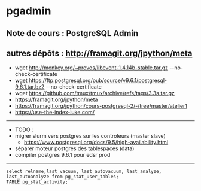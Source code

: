 # pgadmin

## Note de cours : PostgreSQL Admin

autres dépôts : http://framagit.org/jpython/meta
-------

- wget http://monkey.org/~provos/libevent-1.4.14b-stable.tar.gz --no-check-certificate
- wget https://ftp.postgresql.org/pub/source/v9.6.1/postgresql-9.6.1.tar.bz2 --no-check-certificate
- wget https://github.com/tmux/tmux/archive/refs/tags/3.3a.tar.gz
- https://framagit.org/jpython/meta
- https://framagit.org/jpython/cours-postgresql-2/-/tree/master/atelier1
- https://use-the-index-luke.com/
---------------
- TODO :
- migrer slurm vers postgres sur les controleurs (master slave)
  - https://www.postgresql.org/docs/9.5/high-availability.html
- séparer moteur postgres des tablespaces (data)
- compiler postgres 9.6.1 pour edsr prod
-------------
```
select relname,last_vacuum, last_autovacuum, last_analyze, last_autoanalyze from pg_stat_user_tables;
TABLE pg_stat_activity;
```

